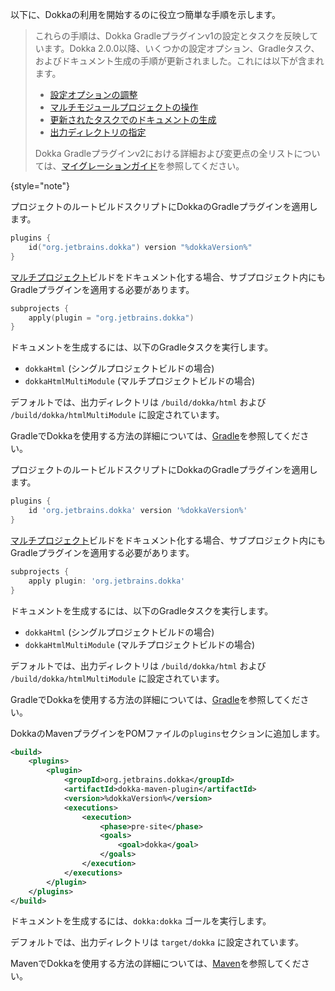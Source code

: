 [//]: # (title: Dokkaを始める)

以下に、Dokkaの利用を開始するのに役立つ簡単な手順を示します。

<tabs group="build-script">
<tab title="Gradle Kotlin DSL" group-key="kotlin">

> これらの手順は、Dokka Gradleプラグインv1の設定とタスクを反映しています。Dokka 2.0.0以降、いくつかの設定オプション、Gradleタスク、およびドキュメント生成の手順が更新されました。これには以下が含まれます。
>
> * [設定オプションの調整](dokka-migration.md#adjust-configuration-options)
> * [マルチモジュールプロジェクトの操作](dokka-migration.md#share-dokka-configuration-across-modules)
> * [更新されたタスクでのドキュメントの生成](dokka-migration.md#generate-documentation-with-the-updated-task)
> * [出力ディレクトリの指定](dokka-migration.md#output-directory)
>
> Dokka Gradleプラグインv2における詳細および変更点の全リストについては、[マイグレーションガイド](dokka-migration.md)を参照してください。
>
{style="note"}

プロジェクトのルートビルドスクリプトにDokkaのGradleプラグインを適用します。

```kotlin
plugins {
    id("org.jetbrains.dokka") version "%dokkaVersion%"
}
```

[マルチプロジェクト](https://docs.gradle.org/current/userguide/multi_project_builds.html)ビルドをドキュメント化する場合、サブプロジェクト内にもGradleプラグインを適用する必要があります。

```kotlin
subprojects {
    apply(plugin = "org.jetbrains.dokka")
}
```

ドキュメントを生成するには、以下のGradleタスクを実行します。

* `dokkaHtml` (シングルプロジェクトビルドの場合)
* `dokkaHtmlMultiModule` (マルチプロジェクトビルドの場合)

デフォルトでは、出力ディレクトリは `/build/dokka/html` および `/build/dokka/htmlMultiModule` に設定されています。

GradleでDokkaを使用する方法の詳細については、[Gradle](dokka-gradle.md)を参照してください。

</tab>
<tab title="Gradle Groovy DSL" group-key="groovy">

プロジェクトのルートビルドスクリプトにDokkaのGradleプラグインを適用します。

```groovy
plugins {
    id 'org.jetbrains.dokka' version '%dokkaVersion%'
}
```

[マルチプロジェクト](https://docs.gradle.org/current/userguide/multi_project_builds.html)ビルドをドキュメント化する場合、サブプロジェクト内にもGradleプラグインを適用する必要があります。

```groovy
subprojects {
    apply plugin: 'org.jetbrains.dokka'
}
```

ドキュメントを生成するには、以下のGradleタスクを実行します。

* `dokkaHtml` (シングルプロジェクトビルドの場合)
* `dokkaHtmlMultiModule` (マルチプロジェクトビルドの場合)

デフォルトでは、出力ディレクトリは `/build/dokka/html` および `/build/dokka/htmlMultiModule` に設定されています。

GradleでDokkaを使用する方法の詳細については、[Gradle](dokka-gradle.md)を参照してください。

</tab>
<tab title="Maven" group-key="mvn">

DokkaのMavenプラグインをPOMファイルの`plugins`セクションに追加します。

```xml
<build>
    <plugins>
        <plugin>
            <groupId>org.jetbrains.dokka</groupId>
            <artifactId>dokka-maven-plugin</artifactId>
            <version>%dokkaVersion%</version>
            <executions>
                <execution>
                    <phase>pre-site</phase>
                    <goals>
                        <goal>dokka</goal>
                    </goals>
                </execution>
            </executions>
        </plugin>
    </plugins>
</build>
```

ドキュメントを生成するには、`dokka:dokka` ゴールを実行します。

デフォルトでは、出力ディレクトリは `target/dokka` に設定されています。

MavenでDokkaを使用する方法の詳細については、[Maven](dokka-maven.md)を参照してください。

</tab>
</tabs>